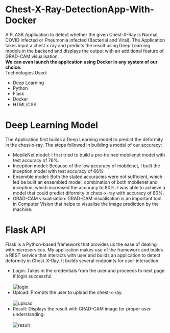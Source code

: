 # Chest-X-Ray-DetectionApp-With-Docker
A FLASK Application to detect whether the given Chest-X-Ray is Normal, COVID infected or Pneumonia infected (Bacterial and Viral). The Application takes input a chest x ray and predicts the result using Deep Learning models in the backend and displays the output with an additional feature of GRAD-CAM visualisation. <br/>
**We can even launch the application using Docker in any system of our choice.**<br/>
Technologies Used:
- Deep Learning
- Python
- Flask
- Docker
- HTML/CSS

# Deep Learning Model
The Application first builds a Deep Learning model to predict the deformity in the chest-x-ray. The steps followed in building a model of our accuracy: 
- MobileNet model: I first tried to build a pre-trained mobilenet model with test accuracy of 76%.
- Inception model: Because of the low accuracy of mobilenet, I built the inception model with test accuracy of 66%.
- Ensemble model: Both the stated accuracies were not sufficient, which led be built an ensembled model, combination of both mobilenet and inception, which increased the accuracy to 80%. I was able to achieve a model that could predict diformity in chets-x-ray with accuracy of 80%.
- GRAD-CAM visualisation: GRAD-CAM visualisation is an important tool in Computer Vision that helps to visualise the image prediction by the machine.

# Flask API
Flask is a Python-based framework that provides us the ease of dealing with microservices. My application makes use of the framework and builds a REST service that interacts with user and builds an application to detect deformity in Chest-X-Ray. It builds several endpoints for user-interaction.
- Login: Takes in the credentials from the user and proceeds to next page if login successful.<br/> <br/>![login](https://user-images.githubusercontent.com/60135434/108323199-61163d00-71ec-11eb-9d90-d3e35288d4e2.png)
- Upload: Prompts the user to upload the chest-x-ray. <br/><br/>![upload](https://user-images.githubusercontent.com/60135434/108323556-d5e97700-71ec-11eb-9717-83c22f5b4e8d.png)
- Result: Displays the result with GRAD-CAM image for proper user understanding.<br/><br/>![result](https://user-images.githubusercontent.com/60135434/108323755-0c26f680-71ed-11eb-8854-8e0aff5e4c7d.png)
